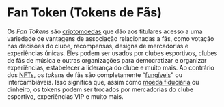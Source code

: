 # Fan Token (Tokens de Fãs)

Os _Fan Tokens_ são [criptomoedas](Criptomoedas.md) que dão aos titulares acesso a uma variedade de vantagens de associação relacionadas a fãs, como votação nas decisões do clube, recompensas, designs de mercadorias e experiências únicas. Eles podem ser usados por clubes esportivos, clubes de fãs de música e outras organizações para democratizar e organizar experiências, estabelecer a liderança do clube e muito mais. Ao contrário dos [NFTs](NFT.md), os _tokens_ de fãs são completamente “[fungíveis](Fung%C3%ADvel.md)” ou intercambiáveis. Isso significa que, assim como [moeda fiduciária](Moeda%20Fiduci%C3%A1ria.md) ou dinheiro, os tokens podem ser trocados por mercadorias do clube esportivo, experiências VIP e muito mais.

